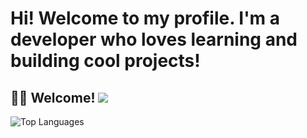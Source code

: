 # Hi! Welcome to my profile. I'm a developer who loves learning and building cool projects! 
## 👨‍💻 Welcome! <img src="https://readme-typing-svg.herokuapp.com?font=Fira+Code&size=24&duration=4000&pause=1000&color=F75C7E&center=true&vCenter=true&width=500&lines=Hello+to+my+profile!;Cool+projects+are+on+the+way!" />
![Top Languages](https://github-readme-stats.vercel.app/api/top-langs/?username=HIZHASHARIFI1386&layout=compact&theme=radical)
